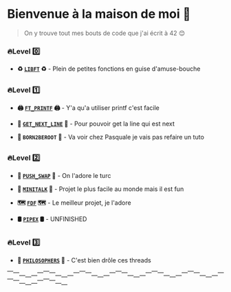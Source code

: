 # Bienvenue à la maison de moi 🦧

>On y trouve tout mes bouts de code que j'ai écrit à 42 😊


### 🔥Level 0️⃣

- **♻️ [`LIBFT`](https://github.com/sbelomet/libft) ♻️** - Plein de petites fonctions en guise d'amuse-bouche


##

### 🔥Level 1️⃣

- **🖨 [`FT_PRINTF`](https://github.com/sbelomet/printf) 🖨** - Y'a qu'a utiliser printf c'est facile

- **📖 [`GET_NEXT_LINE`](https://github.com/sbelomet/get_next_line) 📖** - Pour pouvoir get la line qui est next

- **🚜 `BORN2BEROOT` 🚜** - Va voir chez Pasquale je vais pas refaire un tuto


##

### 🔥Level 2️⃣

- **🧮 [`PUSH_SWAP`](https://github.com/sbelomet/push_swap) 🧮** - On l'adore le turc

- **📣 [`MINITALK`](https://github.com/sbelomet/minitalk) 📣** - Projet le plus facile au monde mais il est fun

- **🗺 [`FDF`](https://github.com/sbelomet/fdf) 🗺** - Le meilleur projet, je l'adore

- **🛢 [`PIPEX`](https://github.com/sbelomet/pipex) 🛢** - UNFINISHED


##

### 🔥Level 3️⃣

- **🤔 [`PHILOSOPHERS`](https://github.com/sbelomet/philosophers) 🤔** - C'est bien drôle ces threads


⎺⎻⎼⎽⎼⎻⎺⎻⎼⎽⎼⎻⎺⎻⎼⎽⎼⎻⎺⎻⎼⎽⎼⎻⎺⎻⎼⎽⎼⎻⎺⎻⎼⎽⎼⎻⎺⎻⎼⎽⎼⎻⎺⎻⎼⎽
